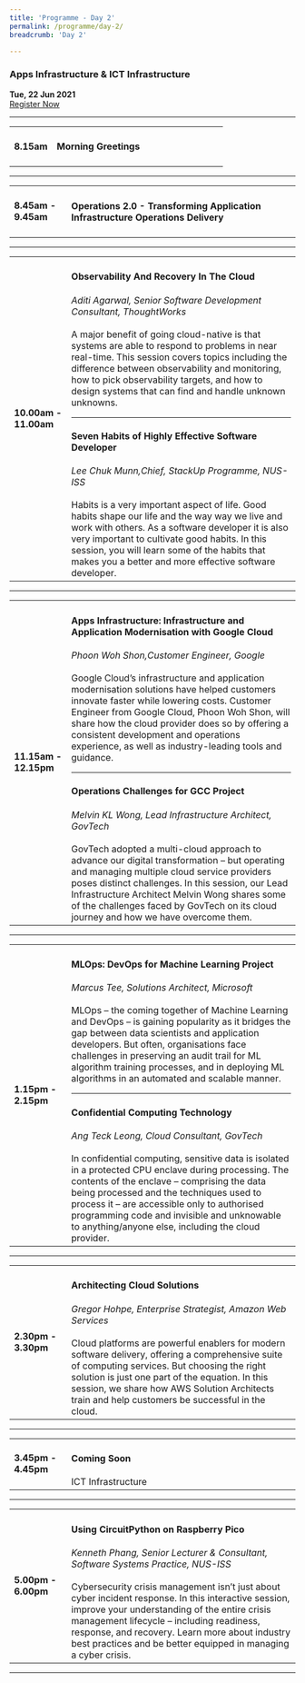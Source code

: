 ```yaml
---
title: 'Programme - Day 2'
permalink: /programme/day-2/
breadcrumb: 'Day 2'

---
```


### Apps Infrastructure & ICT Infrastructure
**Tue, 22 Jun 2021**
<br>
<a href="https://form.gov.sg/60b5ff7eadb885001238b51a" class="bp-button is-secondary is-uppercase search-button" target="_blank">Register Now</a>
<hr style="margin-top:0;">
<table>
  <tr>
    <td width="20%"><strong>8.15am</strong></td>
    <td width="80%">
    <h4>Morning Greetings</h4>
    </td>
  </tr>
</table>

<hr>

<table>
  <tr>
    <td width="20%"><strong>8.45am - 9.45am</strong></td>
    <td width="80%">
      <h4>Operations 2.0 - Transforming Application Infrastructure Operations Delivery</h4>
  </td>
  </tr>
</table>

<hr>

<table>
  <tr>
    <td width="20%"><strong>10.00am - 11.00am</strong></td>
    <td width="80%">
      <h4>Observability And Recovery In The Cloud</h4>
      <em>Aditi Agarwal, Senior Software Development Consultant, ThoughtWorks</em>
      <br><br>
      A major benefit of going cloud-native is that systems are able to respond to problems in near real-time. This session covers topics including the difference between observability and monitoring, how to pick observability targets, and how to design systems that can find and handle unknown unknowns.
   <hr>
      <h4>Seven Habits of Highly Effective Software Developer</h4>
      <em>Lee Chuk Munn,Chief, StackUp Programme, NUS-ISS</em>
      <br><br>
      Habits is a very important aspect of life. Good habits shape our life and the way way we live and work with others. As a software developer it is also very important to       cultivate good habits. 
      In this session, you will learn some of the habits that makes you a better and more effective software developer.
    </td>
  </tr>
</table>

<hr>

<table>
  <tr>
    <td width="20%"><strong>11.15am - 12.15pm</strong></td>
    <td width="80%">
      <h4>Apps Infrastructure:  Infrastructure and Application Modernisation with Google Cloud</h4>
      <em>Phoon Woh Shon,Customer Engineer, Google</em>
      <br><br>
      Google Cloud’s infrastructure and application modernisation solutions have helped customers innovate faster while lowering costs. Customer Engineer from Google Cloud,           Phoon Woh Shon, will share how the cloud provider does so by offering a consistent development and operations experience, as well as industry-leading tools and guidance.
    <hr>
      <h4>Operations Challenges for GCC Project</h4>
      <em>Melvin KL Wong, Lead Infrastructure Architect, GovTech</em>
      <br><br> 
      GovTech adopted a multi-cloud approach to advance our digital transformation – but operating and managing multiple cloud service providers poses distinct challenges. In       this session, our Lead Infrastructure Architect Melvin Wong shares some of the challenges faced by GovTech on its cloud journey and how we have overcome them.
    </td>
  </tr>
</table>

<hr>

<table>
  <tr>
    <td width="20%"><strong>1.15pm - 2.15pm</strong></td>
    <td width="80%">
      <h4>MLOps: DevOps for Machine Learning Project</h4>
      <em>Marcus Tee, Solutions Architect, Microsoft</em>
      <br><br>
      MLOps – the coming together of Machine Learning and DevOps – is gaining popularity as it bridges the gap between data scientists and application developers. But often,       organisations face challenges in preserving an audit trail for ML algorithm training processes, and in deploying ML algorithms in an automated and scalable manner.
      <hr>
      <h4>Confidential Computing Technology</h4>
      <em>Ang Teck Leong, Cloud Consultant, GovTech</em>
      <br><br>
      In confidential computing, sensitive data is isolated in a protected CPU enclave during processing. The contents of the enclave – comprising the data being processed         and the techniques used to process it – are accessible only to authorised programming code and invisible and unknowable to anything/anyone else, including the cloud           provider.
    </td>
  </tr>
</table>

<hr>

<table>
  <tr>
    <td width="20%"><strong>2.30pm - 3.30pm</strong></td>
    <td width="80%">
      <h4>Architecting Cloud Solutions</h4>
      <em>Gregor Hohpe, Enterprise Strategist, Amazon Web Services</em>
      <br><br>
      Cloud platforms are powerful enablers for modern software delivery, offering a comprehensive suite of computing services. But choosing the right solution is just one part of the equation. In this session, we share how AWS Solution Architects train and help customers be successful in the cloud.
    </td>
  </tr>
</table>

<hr>

<table>
  <tr>
    <td width="20%"><strong>3.45pm - 4.45pm</strong></td>
    <td width="80%">
      <h4>Coming Soon</h4>
      ICT Infrastructure
    </td>
  </tr>
</table>

<hr>

<table>
  <tr>
    <td width="20%"><strong>5.00pm - 6.00pm</strong></td>
    <td width="80%">
      <h4>Using CircuitPython on Raspberry Pico</h4>
      <em>Kenneth Phang, Senior Lecturer & Consultant, Software Systems Practice, NUS-ISS</em>
      <br><br>
      Cybersecurity crisis management isn’t just about cyber incident response. In this interactive session, improve your understanding of the entire crisis management             lifecycle – including readiness, response, and recovery. Learn more about industry best practices and be better equipped in managing a cyber crisis.
    </td>
  </tr>
</table>

<hr>
